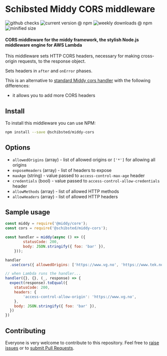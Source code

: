 # Schibsted Middy CORS middleware

![github checks](https://badgen.net/github/checks/schibsted/middy-cors)
![current version @ npm](https://badgen.net/npm/v/@schibsted/middy-cors)
![weekly downloads @ npm](https://badgen.net/npm/dw/@schibsted/middy-cors)
![minified size](https://badgen.net//bundlephobia/min/@schibsted/middy-cors)

#### CORS middleware for the middy framework, the stylish Node.js middleware engine for AWS Lambda

This middleware sets HTTP CORS headers, necessary for making cross-origin requests, to the response object.

Sets headers in `after` and `onError` phases.

This is an alternative to [standard Middy cors handler](https://github.com/middyjs/middy/tree/master/packages/http-cors) with the following differences:

- it allows you to add more CORS headers

## Install

To install this middleware you can use NPM:

```bash
npm install --save @schibsted/middy-cors
```

## Options

- `allowedOrigins` (array) - list of allowed origins or `['*']` for allowing all origins
- `exposeHeaders` (array) - list of headers to expose
- `maxAge` (string) - value passed to `access-control-max-age` header
- `credentials` (bool) - value passed to `access-control-allow-credentials` header
- `allowMethods` (array) - list of allowed HTTP methods
- `allowHeaders` (array) - list of allowed HTTP headers

## Sample usage

```javascript
const middy = require('@middy/core');
const cors = require('@schibsted/middy-cors');

const handler = middy(async () => ({
        statusCode: 200,
        body: JSON.stringify({ foo: 'bar' }),
    }));

handler
  .use(cors({ allowedOrigins: ['https://www.vg.no', 'https://www.tek.no']}));

// when Lambda runs the handler...
handler({}, {}, (_, response) => {
  expect(response).toEqual({
    statusCode: 200,
    headers: {
        'access-control-allow-origin': 'https://www.vg.no',
    },
    body: JSON.stringify({ foo: 'bar' }),
  })
})
```

## Contributing

Everyone is very welcome to contribute to this repository. Feel free to [raise issues](https://github.com/schibsted/middy-cors/issues) or to [submit Pull Requests](https://github.com/schibsted/middy-cors/pulls).
